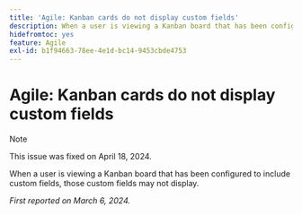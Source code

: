 ```yaml
---
title: 'Agile: Kanban cards do not display custom fields'
description: When a user is viewing a Kanban board that has been configured to include custom fields, those custom fields may not display.
hidefromtoc: yes
feature: Agile
exl-id: b1f94663-78ee-4e1d-bc14-9453cbde4753
---
```

# Agile: Kanban cards do not display custom fields

>[!NOTE]
>
>This issue was fixed on April 18, 2024.

When a user is viewing a Kanban board that has been configured to include custom fields, those custom fields may not display.

_First reported on March 6, 2024._
